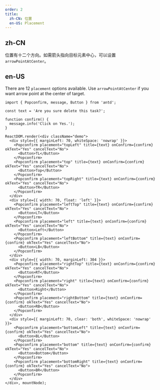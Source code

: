 ```yaml
---
order: 2
title:
  zh-CN: 位置
  en-US: Placement
---
```


## zh-CN

位置有十二个方向。如需箭头指向目标元素中心，可以设置 `arrowPointAtCenter`。

## en-US

There are 12 `placement` options available. Use `arrowPointAtCenter` if you want arrow point at the center of target.

````__react
import { Popconfirm, message, Button } from 'antd';

const text = 'Are you sure delete this task?';

function confirm() {
  message.info('Click on Yes.');
}

ReactDOM.render(<div className="demo">
  <div style={{ marginLeft: 70, whiteSpace: 'nowrap' }}>
    <Popconfirm placement="topLeft" title={text} onConfirm={confirm} okText="Yes" cancelText="No">
      <Button>TL</Button>
    </Popconfirm>
    <Popconfirm placement="top" title={text} onConfirm={confirm} okText="Yes" cancelText="No">
      <Button>Top</Button>
    </Popconfirm>
    <Popconfirm placement="topRight" title={text} onConfirm={confirm} okText="Yes" cancelText="No">
      <Button>TR</Button>
    </Popconfirm>
  </div>
  <div style={{ width: 70, float: 'left' }}>
    <Popconfirm placement="leftTop" title={text} onConfirm={confirm} okText="Yes" cancelText="No">
      <Button>LT</Button>
    </Popconfirm>
    <Popconfirm placement="left" title={text} onConfirm={confirm} okText="Yes" cancelText="No">
      <Button>Left</Button>
    </Popconfirm>
    <Popconfirm placement="leftBottom" title={text} onConfirm={confirm} okText="Yes" cancelText="No">
      <Button>LB</Button>
    </Popconfirm>
  </div>
  <div style={{ width: 70, marginLeft: 304 }}>
    <Popconfirm placement="rightTop" title={text} onConfirm={confirm} okText="Yes" cancelText="No">
      <Button>RT</Button>
    </Popconfirm>
    <Popconfirm placement="right" title={text} onConfirm={confirm} okText="Yes" cancelText="No">
      <Button>Right</Button>
    </Popconfirm>
    <Popconfirm placement="rightBottom" title={text} onConfirm={confirm} okText="Yes" cancelText="No">
      <Button>RB</Button>
    </Popconfirm>
  </div>
  <div style={{ marginLeft: 70, clear: 'both', whiteSpace: 'nowrap' }}>
    <Popconfirm placement="bottomLeft" title={text} onConfirm={confirm} okText="Yes" cancelText="No">
      <Button>BL</Button>
    </Popconfirm>
    <Popconfirm placement="bottom" title={text} onConfirm={confirm} okText="Yes" cancelText="No">
      <Button>Bottom</Button>
    </Popconfirm>
    <Popconfirm placement="bottomRight" title={text} onConfirm={confirm} okText="Yes" cancelText="No">
      <Button>BR</Button>
    </Popconfirm>
  </div>
</div>, mountNode);
````

<style>
.code-box-demo .ant-popover-wrap > a {
  margin-right: 8px;
}
.code-box-demo .ant-btn {
  margin-right: 8px;
  margin-bottom: 8px;
}
#components-popconfirm-demo-placement .ant-btn {
  width: 70px;
}
</style>
